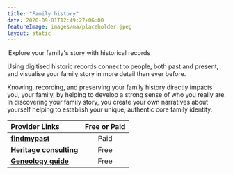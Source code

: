 ```yaml
---
title: "Family history"
date: 2020-09-01T12:49:27+06:00
featureImage: images/ma/placeholder.jpeg
layout: static
---
```


 Explore your family's story with historical records

Using digitised historic records connect to people, both past and present, and visualise your family story in more detail than ever before. 

Knowing, recording, and preserving your family history directly impacts you, your family, by helping to develop a strong sense of who you really are. In discovering your family story, you create your own narratives about yourself helping to establish your unique, authentic core family identity.

| Provider Links      | Free or Paid  |  
| :-----------          | :--------------:      |  
| [**findmypast**](https://www.findmypast.co.uk/) | Paid | 
| [**Heritage consulting**](https://www.heritageconsulting.com/5-benefits-of-understanding-your-ancestry/) | Free | 
| [**Geneology guide**](https://thegenealogyguide.com/20-reasons-why-is-genealogy-important) | Free | 
  

<br/><br/>






